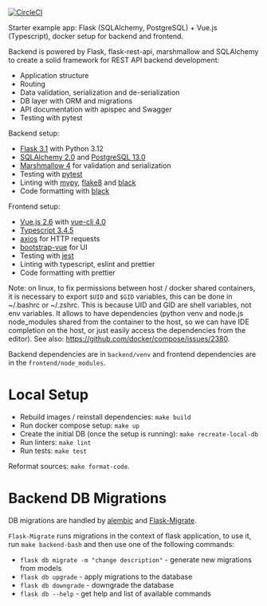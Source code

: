 [![CircleCI](https://circleci.com/gh/serebrov/flask-vue-starter.svg?style=svg)](https://circleci.com/gh/serebrov/flask-vue-starter)

Starter example app: Flask (SQLAlchemy, PostgreSQL) + Vue.js (Typescript), docker setup for backend and frontend.

Backend is powered by Flask, flask-rest-api, marshmallow and SQLAlchemy to create a solid framework for REST API backend development:

- Application structure
- Routing
- Data validation, serialization and de-serialization
- DB layer with ORM and migrations
- API documentation with apispec and Swagger
- Testing with pytest

Backend setup:

- [Flask 3.1](http://flask.pocoo.org/) with Python 3.12
- [SQLAlchemy 2.0](https://www.sqlalchemy.org/) and [PostgreSQL 13.0](https://www.postgresql.org/)
- [Marshmallow 4](https://marshmallow.readthedocs.io/) for validation and serialization
- Testing with [pytest](https://docs.pytest.org/en/latest/)
- Linting with [mypy](http://mypy-lang.org/), [flake8](http://flake8.pycqa.org/en/latest/) and [black](https://github.com/ambv/black)
- Code formatting with [black](https://github.com/ambv/black)

Frontend setup:

- [Vue.js 2.6](https://v2.vuejs.org/) with [vue-cli 4.0](https://cli.vuejs.org/)
- [Typescript 3.4.5](https://www.typescriptlang.org/)
- [axios](https://github.com/axios/axios) for HTTP requests
- [bootstrap-vue](https://bootstrap-vue.js.org/) for UI
- Testing with [jest](https://jestjs.io/)
- Linting with typescript, eslint and prettier
- Code formatting with prettier

Note: on linux, to fix permissions between host / docker shared containers, it is necessary to export `$UID` and `$GID` variables, this can be done in ~/.bashrc or ~/.zshrc.
This is because UID and GID are shell variables, not env variables.
It allows to have dependencies (python venv and node.js node_modules shared from the container to the host, so we can have IDE completion on the host, or just easily access the dependencies from the editor).
See also: https://github.com/docker/compose/issues/2380.

Backend dependencies are in `backend/venv` and frontend dependencies are in the `frontend/node_modules`.

# Local Setup

- Rebuild images / reinstall dependencies: `make build`
- Run docker compose setup: `make up`
- Create the initial DB (once the setup is running): `make recreate-local-db`
- Run linters: `make lint`
- Run tests: `make test`

Reformat sources: `make format-code`.

# Backend DB Migrations

DB migrations are handled by [alembic](https://alembic.sqlalchemy.org/en/latest/autogenerate.html) and [Flask-Migrate](https://flask-migrate.readthedocs.io/en/latest/).

`Flask-Migrate` runs migrations in the context of flask application, to use it, run `make backend-bash` and then use one of the following commands:

- `flask db migrate -m "change description"` - generate new migrations from models
- `flask db upgrade` - apply migrations to the database
- `flask db downgrade` - downgrade the database
- `flask db --help` - get help and list of available commands
